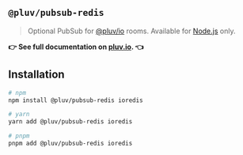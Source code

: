 ## `@pluv/pubsub-redis`

> Optional PubSub for [@pluv/io](https://www.npmjs.com/package/@pluv/io) rooms. Available for [Node.js](https://nodejs.org/) only.

**👉 See full documentation on [pluv.io](https://pluv.io/docs/introduction). 👈**

## Installation

```bash
# npm
npm install @pluv/pubsub-redis ioredis

# yarn
yarn add @pluv/pubsub-redis ioredis

# pnpm
pnpm add @pluv/pubsub-redis ioredis
```
